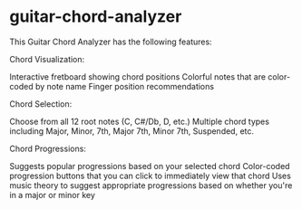 # guitar-chord-analyzer
This Guitar Chord Analyzer has the following features:

Chord Visualization:

Interactive fretboard showing chord positions
Colorful notes that are color-coded by note name
Finger position recommendations


Chord Selection:

Choose from all 12 root notes (C, C#/Db, D, etc.)
Multiple chord types including Major, Minor, 7th, Major 7th, Minor 7th, Suspended, etc.


Chord Progressions:

Suggests popular progressions based on your selected chord
Color-coded progression buttons that you can click to immediately view that chord
Uses music theory to suggest appropriate progressions based on whether you're in a major or minor key
